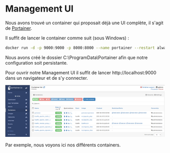 # Management UI

Nous avons trouvé un container qui proposait déjà une UI complète, il s'agit de [Portainer](https://www.portainer.io/).

Il suffit de lancer le container comme suit (sous Windows) :

```bash
docker run -d -p 9000:9000 -p 8000:8000 --name portainer --restart always -v /var/run/docker.sock:/var/run/docker.sock -v C:\ProgramData\Portainer:/data portainer/portainer
```

Nous avons créé le dossier C:\ProgramData\Portainer afin que notre configuration soit persistante.

Pour ouvrir notre Management UI il suffit de lancer http://localhost:9000 dans un navigateur et de s'y connecter.

![portainer](../figures/portainer.PNG)

Par exemple, nous voyons ici nos différents containers.